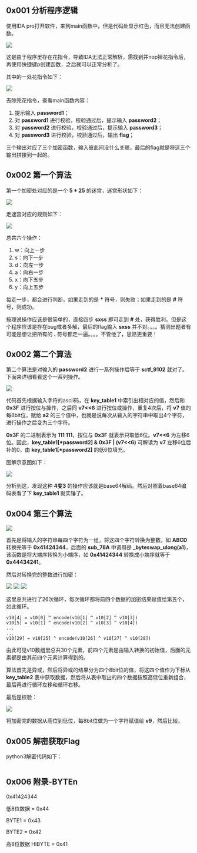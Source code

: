 ## 0x001 分析程序逻辑

使用IDA pro打开软件，来到main函数中，但是代码处显示红色，而且无法创建函数。

![](1.png)

这是由于程序里存在花指令，导致IDA无法正常解析，需找到并nop掉花指令后，再使用快捷键p创建函数，之后就可以正常分析了。

其中的一处花指令如下：

![](2.png)

去除完花指令，查看main函数内容：

1. 提示输入 **password1**；
2. 对 **password1** 进行校验，校验通过后，提示输入 **password2**；
3. 对 **password2** 进行校验，校验通过后，提示输入 **password3**；
4. 对 **password3** 进行校验，校验通过后，输出 **flag**；

三个输出对应了三个加密函数，输入彼此间没什么关联，最后的flag就是将这三个输出拼接到一起的。

## 0x002 第一个算法

第一个加密处对应的是一个 **5 * 25** 的迷宫，迷宫形状如下：

![](3.png)

走迷宫对应的规则如下：

![](4.png)

总共六个操作：
1. w：向上一步
2. s：向下一步
3. d：向左一步
4. a：向右一步
5. x：向下五步
6. y：向上五步

每走一步，都会进行判断，如果走到的是 **\*** 符号，则失败；如果走到的是 **#** 符号，则成功。

按理说操作应该是很简单的，直接四步 **sxss** 即可走到 **#** 处，获得胜利。但是这个程序应该是存在bug或者多解，最后的flag输入 **sxss** 并不对。。。。猜测出题者有可能是想让把所有的 **.** 符号都走一遍。。。。不管他了，思路更重要！

## 0x002 第二个算法

第二个算法是对输入的 **password2** 进行一系列操作后等于 **sctf_9102** 就对了。下面来详细看看这个一系列操作。

![](5.png)

代码首先根据输入字符的ascii码，在 **key_table1** 中索引出相对应的值，然后和 **0x3F** 进行按位与操作，之后同 **v7<<6** 进行按位或操作，重复4次后，将 **v7** 值的每8bit位，赋给 **a2** 的三个值中，也就是说每次从输入的字符串中取出4个字符，进行操作之后变为三个字符。

**0x3F** 的二进制表示为 **111 111**，按位与 **0x3F** 就表示只取低6位。**v7<<6** 为左移6位。因此，**key_table1[\*password2] & 0x3F | (v7<<6)** 可解读为 **v7** 左移6位后补的0，由 **key_table1[\*password2]** 的低6位填充。

图解示意图如下：

![](6.png)

分析到这，发现这种 **4变3** 的操作应该就是base64解码。然后对照着base64编码表看了下 **key_table1** 就实锤了。

## 0x004 第三个算法

![](7.png)

首先是将输入的字符串每四个字符为一组，将这四个字符转换为整数。如 **ABCD** 转换完等于 **0x41424344**，后面的 **sub_78A** 中调用是 **_byteswap_ulong(a1)**， 该函数是将大端序转换为小端序，如 **0x41424344** 转换成小端序就等于 **0x44434241**。

然后对转换完的整数进行加密：

![](8.png)
![](9.png)
![](10.png)

这里总共进行了26次循环，每次循环都将前四个数据的加密结果赋值给第五个，如此循环。

```
v10[4] = v10[0] ^ encode(v10[1] ^ v10[2] ^ v10[3])
v10[5] = v10[1] ^ encode(v10[2] ^ v10[3] ^ v10[4])
...
...
v10[29] = v10[25] ^ encode(v10[26] ^ v10[27] ^ v10[28])
```

由此可见v10数组里总共30个元素，前四个元素是由输入转换的初始值，后面的元素都是由其前四个元素计算得到的。

算法首先是异或，然后将异或的结果分为四个8bit位的值，将这四个值作为下标从 **key_table2** 表中获取数据，然后将从表中取出的四个数据按照高低位重新组合，最后再进行循环左移和循环右移。

最后是校验：

![](11.png)

将加密完的数据从高位到低位，每8bit位做为一个字符赋值给 **v9**，然后比较。

## 0x005 解密获取Flag

python3解密代码如下：

```

```

## 0x006 附录-BYTEn

0x41424344

低8位数据 = 0x44

BYTE1 = 0x43

BYTE2 = 0x42

高8位数据 HIBYTE = 0x41